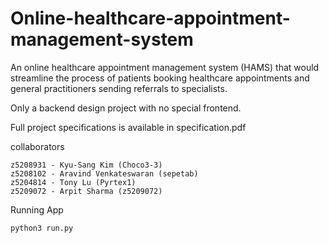 # Online-healthcare-appointment-management-system

An online healthcare appointment management system (HAMS) that would streamline the process of patients booking healthcare appointments and general practitioners sending referrals to specialists.

Only a backend design project with no special frontend.

Full project specifications is available in specification.pdf

collaborators
```
z5208931 - Kyu-Sang Kim (Choco3-3)
z5208102 - Aravind Venkateswaran (sepetab)
z5204814 - Tony Lu (Pyrtex1)
z5209072 - Arpit Sharma (z5209072)
```

Running App

```
python3 run.py
```
